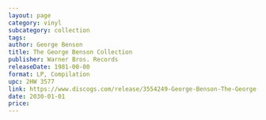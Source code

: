 ```yaml
---
layout: page
category: vinyl
subcategory: collection
tags:
author: George Benson
title: The George Benson Collection
publisher: Warner Bros. Records
releaseDate: 1981-00-00
format: LP, Compilation
upc: 2HW 3577
link: https://www.discogs.com/release/3554249-George-Benson-The-George-Benson-Collection
date: 2030-01-01
price:
---
```

